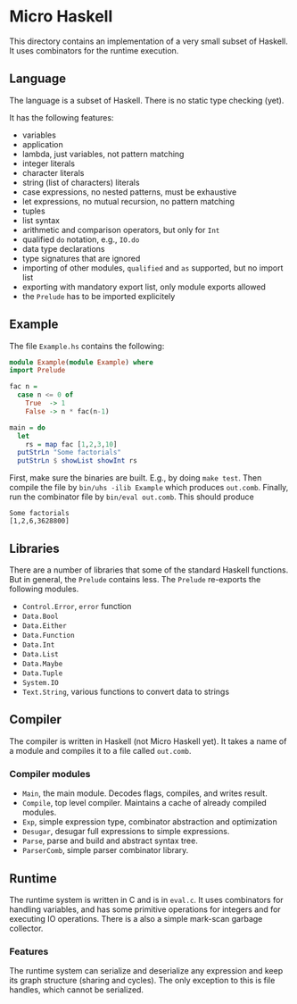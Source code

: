 # Micro Haskell
This directory contains an implementation of a very small subset of Haskell.
It uses combinators for the runtime execution.

## Language
The language is a subset of Haskell.  There is no static type checking (yet).

It has the following features:
* variables
* application
* lambda, just variables, not pattern matching
* integer literals
* character literals
* string (list of characters) literals
* case expressions, no nested patterns, must be exhaustive
* let expressions, no mutual recursion, no pattern matching
* tuples
* list syntax
* arithmetic and comparison operators, but only for `Int`
* qualified `do` notation, e.g., `IO.do`
* data type declarations
* type signatures that are ignored
* importing of other modules, `qualified` and `as` supported, but no import list
* exporting with mandatory export list, only module exports allowed
* the `Prelude` has to be imported explicitely

## Example
The file `Example.hs` contains the following:
```Haskell
module Example(module Example) where
import Prelude

fac n =
  case n <= 0 of
    True  -> 1
    False -> n * fac(n-1)

main = do
  let
    rs = map fac [1,2,3,10]
  putStrLn "Some factorials"
  putStrLn $ showList showInt rs
```

First, make sure the binaries are built.  E.g., by doing `make test`.
Then compile the file by `bin/uhs -ilib Example` which produces `out.comb`.
Finally, run the combinator file by `bin/eval out.comb`.
This should produce
```
Some factorials
[1,2,6,3628800]
```

## Libraries
There are a number of libraries that some of the standard Haskell functions.
But in general, the `Prelude` contains less.
The `Prelude` re-exports the following modules.

* `Control.Error`, `error` function
* `Data.Bool`
* `Data.Either`
* `Data.Function`
* `Data.Int`
* `Data.List`
* `Data.Maybe`
* `Data.Tuple`
* `System.IO`
* `Text.String`, various functions to convert data to strings


## Compiler
The compiler is written in Haskell (not Micro Haskell yet).
It takes a name of a module and compiles it to a file called `out.comb`.

### Compiler modules

* `Main`, the main module.  Decodes flags, compiles, and writes result.
* `Compile`, top level compiler.  Maintains a cache of already compiled modules.
* `Exp`, simple expression type, combinator abstraction and optimization
* `Desugar`, desugar full expressions to simple expressions.
* `Parse`, parse and build and abstract syntax tree.
* `ParserComb`, simple parser combinator library.

## Runtime
The runtime system is written in C and is in `eval.c`.
It uses combinators for handling variables, and has some primitive operations
for integers and for executing IO operations.
There is a also a simple mark-scan garbage collector.

### Features
The runtime system can serialize and deserialize any expression
and keep its graph structure (sharing and cycles).
The only exception to this is file handles, which cannot be serialized.
